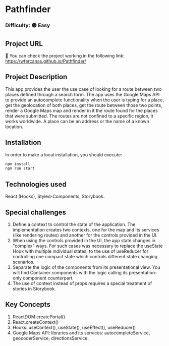 # Pathfinder

### Difficulty: 🟣 Easy

## Project URL

🚀 You can check the project working in the following link: https://wfercanas.github.io/Pathfinder/

## Project Description

This app provides the user the use case of looking for a route between two places defined through a search form. The app uses the Google Maps API to provide an autocomplete functionality when the user is typing for a place, get the geolocation of both places, get the route between those two points, render a Google Maps map and render in it the route found for the places that were submitted.
The routes are not confined to a specific region, it works worldwide. A place can be an address or the name of a known location.

## Installation

In order to make a local installation, you should execute:

```bash
npm install
npm run start
```

## Technologies used

React (Hooks), Styled-Components, Storybook.

## Special challenges

1. Define a context to control the state of the application. The implementation creates two contexts, one for the map and its services (like rendering routes) and another for the controls provided in the UI.
2. When using the controls provided in the UI, the app state changes in "complex" ways. For such cases was necessary to replace the useState Hook with multiple individual states, to the use of useReducer for controlling one compact state which controls different state changing scenarios.
3. Separate the logic of the components from its presentational view. You will find Container components with the logic calling its presentation-only component counterpart.
4. The use of context instead of props requires a special treatment of stories in Storybook.

## Key Concepts

1. ReactDOM.createPortal()
2. React.createContext()
3. Hooks: useContext(), useState(), useEffect(), useReducer()
4. Google Maps API: libraries and its services: autocompleteService, geocoderService, directionsService.
